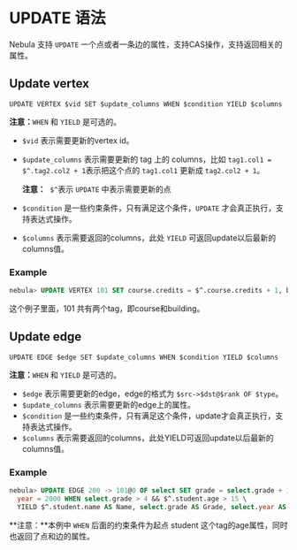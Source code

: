 # UPDATE 语法

Nebula 支持 `UPDATE` 一个点或者一条边的属性，支持CAS操作，支持返回相关的属性。

## Update vertex

```
UPDATE VERTEX $vid SET $update_columns WHEN $condition YIELD $columns
```

**注意：**`WHEN` 和 `YIELD` 是可选的。

- `$vid` 表示需要更新的vertex id。
- `$update_columns` 表示需要更新的 tag 上的 columns，比如 `tag1.col1 = $^.tag2.col2 + 1`表示把这个点的 `tag1.col1` 更新成 `tag2.col2 + 1`。

    **注意：**  `$^`表示 `UPDATE` 中表示需要更新的点

- `$condition` 是一些约束条件，只有满足这个条件，`UPDATE` 才会真正执行，支持表达式操作。
- `$columns` 表示需要返回的columns，此处 `YIELD` 可返回update以后最新的columns值。

### Example

```sql
nebula> UPDATE VERTEX 101 SET course.credits = $^.course.credits + 1, building.name = "No8" WHEN $^.course.name == "Math" && $^.course.credits > 2 YIELD $^.course.name AS Name, $^.course.credits AS Credits, $^.building.name
```

这个例子里面，101 共有两个tag，即course和building。

## Update edge

```
UPDATE EDGE $edge SET $update_columns WHEN $condition YIELD $columns
```

**注意：**`WHEN` 和 `YIELD` 是可选的。

- `$edge` 表示需要更新的edge，edge的格式为 `$src->$dst@$rank OF $type`。
- `$update_columns` 表示需要更新的edge上的属性。
- `$condition` 是一些约束条件，只有满足这个条件，update才会真正执行，支持表达式操作。
- `$columns` 表示需要返回的columns，此处YIELD可返回update以后最新的columns值。

### Example

```sql
nebula> UPDATE EDGE 200 -> 101@0 OF select SET grade = select.grade + 1, \
  year = 2000 WHEN select.grade > 4 && $^.student.age > 15 \
  YIELD $^.student.name AS Name, select.grade AS Grade, select.year AS Year
```

**注意：**本例中 `WHEN` 后面的约束条件为起点 student 这个tag的age属性，同时也返回了点和边的属性。
